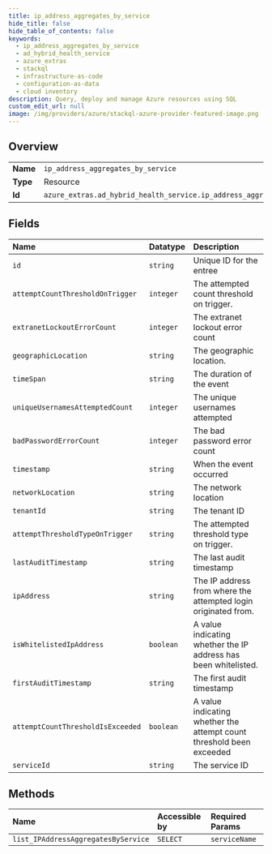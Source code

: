 ```yaml
---
title: ip_address_aggregates_by_service
hide_title: false
hide_table_of_contents: false
keywords:
  - ip_address_aggregates_by_service
  - ad_hybrid_health_service
  - azure_extras    
  - stackql
  - infrastructure-as-code
  - configuration-as-data
  - cloud inventory
description: Query, deploy and manage Azure resources using SQL
custom_edit_url: null
image: /img/providers/azure/stackql-azure-provider-featured-image.png
---
```

  
    

## Overview
<table><tbody>
<tr><td><b>Name</b></td><td><code>ip_address_aggregates_by_service</code></td></tr>
<tr><td><b>Type</b></td><td>Resource</td></tr>
<tr><td><b>Id</b></td><td><code>azure_extras.ad_hybrid_health_service.ip_address_aggregates_by_service</code></td></tr>
</tbody></table>

## Fields
| Name | Datatype | Description |
|:-----|:---------|:------------|
| `id` | `string` | Unique ID for the entree |
| `attemptCountThresholdOnTrigger` | `integer` | The attempted count threshold on trigger. |
| `extranetLockoutErrorCount` | `integer` | The extranet lockout error count |
| `geographicLocation` | `string` | The geographic location. |
| `timeSpan` | `string` | The duration of the event |
| `uniqueUsernamesAttemptedCount` | `integer` | The unique usernames attempted |
| `badPasswordErrorCount` | `integer` | The bad password error count |
| `timestamp` | `string` | When the event occurred |
| `networkLocation` | `string` | The network location |
| `tenantId` | `string` | The tenant ID |
| `attemptThresholdTypeOnTrigger` | `string` | The attempted threshold type on trigger. |
| `lastAuditTimestamp` | `string` | The last audit timestamp |
| `ipAddress` | `string` | The IP address from where the attempted login originated from. |
| `isWhitelistedIpAddress` | `boolean` | A value indicating whether the IP address has been whitelisted. |
| `firstAuditTimestamp` | `string` | The first audit timestamp |
| `attemptCountThresholdIsExceeded` | `boolean` | A value indicating whether the attempt count threshold been exceeded |
| `serviceId` | `string` | The service ID |
## Methods
| Name | Accessible by | Required Params |
|:-----|:--------------|:----------------|
| `list_IPAddressAggregatesByService` | `SELECT` | `serviceName` |
